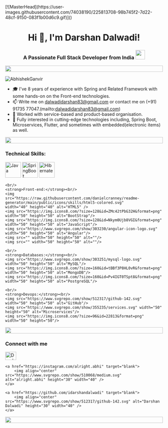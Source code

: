 <html>
<body>
[![MasterHead](https://user-images.githubusercontent.com/74038190/225813708-98b745f2-7d22-48cf-9150-083f1b00d6c9.gif)]()
<h1 align="center">Hi 👋, I'm Darshan Dalwadi!</h1>
<h3 align="center">A Passionate Full Stack Developer from India
  <img src="https://media.giphy.com/media/ObNTw8Uzwy6KQ/giphy.gif" width="30px">
</h3>
<div align="left">
  <div align="left">
    <img src="https://i.imgur.com/dBaSKWF.gif" height="20" width="100%">
  </div>

  <p align="left"> <img
      src="https://komarev.com/ghpvc/?username=AbhishekGanvir&label=Profile%20views&color=0e75b6&style=flat"
      alt="AbhishekGanvir" /> 
  </p>

  * 🎓 I've 8 years of experience with Spring and Related Framework with some hands-on on the Front-end technologies.
  * 📫 Write me on dalwadidarshan83@gmail.com or contact me on (+91) 91735 77047.(mailto:dalwadidarshan83@gmail.com)
  * 🌱 Worked with service-based and product-based organisation.
  * 🚀 Fully interested in cutting-edge technologies including, Spring Boot, Microservices, Flutter, and sometimes with
  embedded(electronic items) as well.

  <div align="left">
    <img src="https://i.imgur.com/dBaSKWF.gif" height="20" width="100%">
  </div>

  <h3>Technical Skills:</h3>
  <p align="left">
	<img src="https://www.svgrepo.com/show/303654/java-logo.svg" width="50" height="50" alt="Java"/>
	<img src="https://www.svgrepo.com/show/333604/spring-boot.svg" width="50" height="50" alt="SpringBoot"/>
    <img src="https://www.svgrepo.com/show/353874/hibernate.svg" width="50" height="50" alt="Hibernate"/>
	
	<br/>
	<strong>Front-end:</strong><br/>
	<img
	src="https://raw.githubusercontent.com/danielcranney/readme-generator/main/public/icons/skills/html5-colored.svg"
	width="40" height="40" alt="HTML5" />
    <img src="https://img.icons8.com/?size=128&id=ZMc42tPbG32H&format=png" width="50" height="50" alt="BootStrap"/>
    <img src="https://img.icons8.com/?size=128&id=Nkym0Ujb8VGI&format=png" width="50" height="50" alt="JavaScript"/>
    <img src="https://www.svgrepo.com/show/303230/angular-icon-logo.svg" width="50" height="50" alt="Angular"/>
    <img src="" width="50" height="50" alt=""/>
    <img src="" width="50" height="50" alt=""/>
	
	<br/>
	<strong>Databases:</strong><br/>
	<img src="https://www.svgrepo.com/show/303251/mysql-logo.svg" width="50" height="50" alt="MySQL"/>
	<img src="https://img.icons8.com/?size=160&id=tBBf3P8HL0vR&format=png" width="50" height="50" alt="MongoDB"/>
    <img src="https://img.icons8.com/?size=160&id=Pv4IGT0TSpt8&format=png" width="50" height="50" alt="PostgreSQL"/>

	<br/>
	<strong>Devops:</strong><br/>
    <img src="https://www.svgrepo.com/show/512317/github-142.svg" width="50" height="50" alt="GitHub"/>
    <img src="https://www.svgrepo.com/show/355235/services.svg" width="50" height="50" alt="Microservices"/>
    <img src="https://img.icons8.com/?size=96&id=22813&format=png" width="50" height="50"/>
  </p>

  <div align="left">
    <img src="https://i.imgur.com/dBaSKWF.gif" height="20" width="100%">
  </div>

  <h3 align="left">Connect with me </h3>

  <p align="left">
    <a href="https://www.linkedin.com/in/darshan-dalwadi/" target="blank">
		<img align="center" src="https://www.svgrepo.com/show/303299/linkedin-icon-2-logo.svg" alt="Darshan Dalwadi" height="26" width="35" />
	</a>

    <a href="https://instagram.com/alright.abhi" target="blank">
		<img align="center" src="https://www.svgrepo.com/show/510068/medium.svg" alt="alright.abhi" height="30" width="40" />
	</a>

    <a href="https://github.com/idarshandalwadi" target="blank">
		<img align="center" src="https://www.svgrepo.com/show/512317/github-142.svg" alt="Darshan Dalwadi" height="30" width="40" />
	</a>
  </p>

  <div align="left">
    <img src="https://i.imgur.com/dBaSKWF.gif" height="20" width="100%">
  </div>



<!---
![Top Langs](https://github-readme-stats.vercel.app/api/top-langs/?username=darshandalwadi&layout=donut-vertical&show_icons=true&theme=radical)
<div align="left">
    <div align="left">
  <img src="https://i.imgur.com/dBaSKWF.gif" height="20" width="100%">
</div>
  
![Darshan's GitHub stats](https://github-readme-stats.vercel.app/api?username=darshandalwadi&show_icons=true&theme=radical)
<div align="left">
    <div align="left">
  <img src="https://i.imgur.com/dBaSKWF.gif" height="20" width="100%">
</div> -->

</body>
</html>
